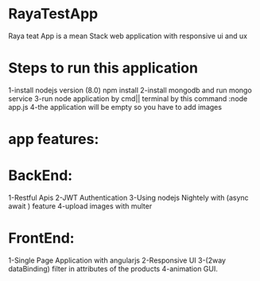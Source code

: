 # RayaTestApp
Raya teat App is a mean Stack web application with responsive ui and ux 

# Steps to run this application
1-install nodejs version (8.0) npm install 
2-install mongodb and run mongo service
3-run node application by cmd|| terminal by this command :node app.js
4-the application will be empty so you have to add images 

# app features:
 # BackEnd:
  1-Restful Apis 
  2-JWT Authentication
  3-Using nodejs Nightely with (async await ) feature
  4-upload images with multer
 # FrontEnd:
  1-Single Page Application with angularjs 
  2-Responsive UI 
  3-(2way dataBinding) filter in attributes of the products
  4-animation GUI.
  
